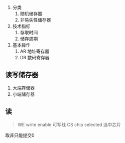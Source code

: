 1. 分类
    1. 随机储存器
    2. 非易失性储存器
2. 技术指标
    1. 存取时间
    2. 储存周期
3. 基本操作
    1. AR 地址寄存器
    2. DR 数码寄存器

读写储存器
-------------

1. 大端存储器
2. 小端储存器

## 读
> WE write enable 可写线
> CS chip selected 选中芯片

取非只能提交0

